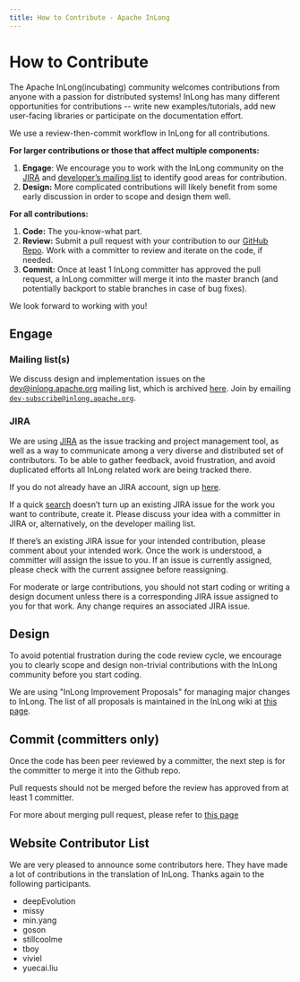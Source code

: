 ```yaml
---
title: How to Contribute - Apache InLong
---
```


# How to Contribute

The Apache InLong(incubating) community welcomes contributions from anyone with a passion for distributed systems! InLong has many different opportunities for contributions -- write new examples/tutorials, add new user-facing libraries or participate on the documentation effort.

We use a review-then-commit workflow in InLong for all contributions.

**For larger contributions or those that affect multiple components:**

1. **Engage**: We encourage you to work with the InLong community on the [JIRA](https://jira.apache.org/jira/browse/INLONG) and [developer’s mailing list](../contact.html) to identify good areas for contribution.
2. **Design:** More complicated contributions will likely benefit from some early discussion in order to scope and design them well.

**For all contributions:**

1. **Code:** The you-know-what part.
2. **Review:** Submit a pull request with your contribution to our [GitHub Repo](https://github.com/apache/incubator-inlong). Work with a committer to review and iterate on the code, if needed.
3. **Commit:** Once at least 1 InLong committer has approved the pull request, a InLong committer will merge it into the master branch (and potentially backport to stable branches in case of bug fixes).

We look forward to working with you!

## Engage

### Mailing list(s)

We discuss design and implementation issues on the [dev@inlong.apache.org](mailto:dev@inlong.apache.org) mailing list, which is archived [here](https://lists.apache.org/list.html?dev@inlong.apache.org). Join by emailing [`dev-subscribe@inlong.apache.org`](mailto:dev-subscribe@inlong.apache.org).

### JIRA

We are using [JIRA](https://jira.apache.org/jira/browse/INLONG) as the issue tracking
and project management tool, as well as a way to communicate among a very diverse and distributed set of contributors. To be able to gather feedback, avoid frustration, and avoid duplicated efforts all InLong related work are being tracked there.

If you do not already have an JIRA account, sign up [here](https://jira.apache.org/jira/secure/Signup!default.jspa).

If a quick [search](https://jira.apache.org/jira/projects/INLONG/issues) doesn’t turn up an existing JIRA issue for the work you want to contribute, create it. Please discuss your idea with a committer in JIRA or, alternatively, on the developer mailing list.

If there’s an existing JIRA issue for your intended contribution, please comment about your intended work. Once the work is understood, a committer will assign the issue to you. If an issue is currently assigned, please check with the current assignee before reassigning.

For moderate or large contributions, you should not start coding or writing a design document unless there is a corresponding JIRA issue assigned to you for that work. Any change requires an associated JIRA issue.

## Design

To avoid potential frustration during the code review cycle, we encourage you to clearly scope and design non-trivial contributions with the InLong community before you start coding.

We are using "InLong Improvement Proposals" for managing major changes to InLong. The list of all proposals is maintained in the InLong wiki at [this page](https://cwiki.apache.org/confluence/display/INLONG/INLONG+Improvement+Proposals).

## Commit (committers only)

Once the code has been peer reviewed by a committer, the next step is for the committer to merge it into the Github repo.

Pull requests should not be merged before the review has approved from at least 1 committer.

For more about merging pull request, please refer to [this page](https://cwiki.apache.org/confluence/display/INLONG/Merging+Pull+Requests)

## Website Contributor List
We are very pleased to announce some contributors here. They have made a lot of contributions in the translation of InLong. Thanks again to the following participants.
 - deepEvolution
 - missy
 - min.yang
 - goson
 - stillcoolme
 - tboy
 - viviel
 - yuecai.liu
